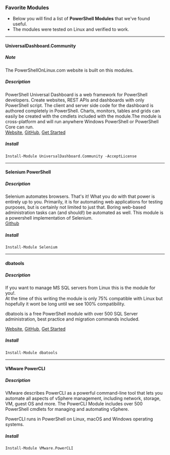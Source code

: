 ### Favorite Modules

- Below you will find a list of **PowerShell Modules** that we've found useful.
- The modules were tested on Linux and verified to work.
--- 
#### UniversalDashboard.Community
##### Note
The PowerShellOnLinux.com website is built on this modules.

##### Description
PowerShell Universal Dashboard is a web framework for PowerShell developers. Create websites, REST APIs and dashboards with only PowerShell script. The client and server side code for the dashboard is authored completely in PowerShell. Charts, monitors, tables and grids can easily be created with the cmdlets included with the module.The module is cross-platform and will run anywhere Windows PowerShell or PowerShell Core can run.  
[Website](https://universaldashboard.io/), [GitHub](https://github.com/ironmansoftware/universal-dashboard),  [Get Started](https://docs.universaldashboard.io/getting-started)

##### Install

```
Install-Module UniversalDashboard.Community -AcceptLicense
```

--- 
#### Selenium PowerShell

##### Description
Selenium automates browsers. That's it! What you do with that power is entirely up to you. Primarily, it is for automating web applications for testing purposes, but is certainly not limited to just that. Boring web-based administration tasks can (and should!) be automated as well. This module is a powershell implementation of Selenium.  
[Github](https://github.com/adamdriscoll/selenium-powershell)

##### Install

```
Install-Module Selenium
```
---
#### dbatools

##### Description
If you want to manage MS SQL servers from Linux this is the module for you!.  
At the time of this writing the module is only 75% compatible with Linux but hopefully it wont be long until we see 100% compatibility.

dbatools is a free PowerShell module with over 500 SQL Server administration, best practice and migration commands included.

[Website](https://dbatools.io/), [GitHub](https://github.com/adamdriscoll/selenium-powershell), [Get Started](https://dbatools.io/getting-started/)

##### Install

```
Install-Module dbatools
```

---
#### VMware PowerCLI
##### Description
VMware describes PowerCLI as a powerful command-line tool that lets you automate all aspects of vSphere management, including network, storage, VM, guest OS and more. 
The PowerCLI Module includes over 500 PowerShell cmdlets for managing and automating vSphere.

PowerCLI runs in PowerShell on Linux, macOS and Windows operating systems.  

##### Install

```
Install-Module VMware.PowerCLI
```